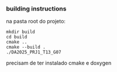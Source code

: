 ### building instructions

na pasta root do projeto:
```
mkdir build
cd build
cmake ..
cmake --build .
./DA2025_PRJ1_T13_G07
```
precisam de ter instalado cmake e doxygen
